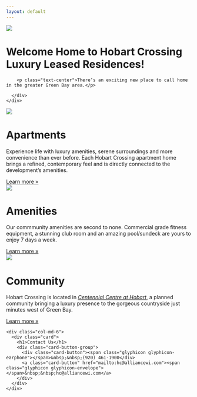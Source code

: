 ```yaml
---
layout: default
---
```

<div class="header-image">
<img src="{{ site.baseurl }}/img/hobart-elevation-1.jpg">
</div>

<div class="container">
  <div class="row">
    <div class="col-md-12 center-block">
      <div class="card header-card">
        <h1>Welcome Home to Hobart Crossing Luxury Leased Residences!</h1>

        <p class="text-center">There’s an exciting new place to call home in the greater Green Bay area.</p>

      </div>
    </div>
  </div>

  <div class="row">
    <div class="col-md-6">
      <div class="card">
        <div class="card-header">
          <img src="{{ site.baseurl }}/img/apartments-header.jpg">
        </div>
        <h1>Apartments</h1>
        <p>Experience life with luxury amenities, serene surroundings and more convenience than ever before. Each Hobart Crossing apartment home brings a refined, contemporary feel and is directly connected to the development’s amenities.</p>
        <div class="card-button-group">
          <a class="card-button" href="{{ site.baseurl }}/apartments">Learn more &raquo;</a>
        </div>
      </div>
    </div>
    <div class="col-md-6">
      <div class="card">
        <div class="card-header">
          <img src="{{ site.baseurl }}/img/amenities-header.jpg">
        </div>
        <h1>Amenities</h1>
        <p>Our commmunity amenities are second to none. Commercial grade fitness equipment, a stunning club room and an amazing pool/sundeck are yours to enjoy 7 days a week.</p>
        <p class="padding-card-hack"> </p>
        <div class="card-button-group">
          <a class="card-button" href="{{ site.baseurl }}/amenities">Learn more &raquo;</a>
        </div>
      </div>
    </div>
  </div>

  <div class="row">
    <div class="col-md-6">
      <div class="card">
        <div class="card-header">
          <img src="{{ site.baseurl }}/img/community-header.jpg">
        </div>
        <h1>Community</h1>
        <p>Hobart Crossing is located in <em><a href="http://buildinhobart.com">Centennial Centre at Hobart</a></em>, a planned community bringing a luxury presence to the gorgeous countryside just minutes west of Green Bay.</p>
        <div class="card-button-group">
          <a class="card-button" href="{{ site.baseurl }}/community">Learn more &raquo; </a>
        </div>
      </div>
    </div>

    <div class="col-md-6">
      <div class="card">
        <h1>Contact Us</h1>
        <div class="card-button-group">
          <div class="card-button"><span class="glyphicon glyphicon-earphone"></span>&nbsp;&nbsp;(920) 461-1900</div>
          <a class="card-button" href="mailto:hc@alliancewi.com"><span class="glyphicon glyphicon-envelope"></span>&nbsp;&nbsp;hc@alliancewi.com</a>
        </div>
      </div>
    </div>

  </div>

</div>
